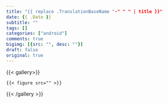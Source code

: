 ```yaml
---
title: "{{ replace .TranslationBaseName "-" " " | title }}"
date: {{ .Date }}
subtitle: ""
tags: []
categories: ["android"]
comments: true
bigimg: [{src: "", desc: ""}]
draft: false
original: true
---
```



{{< gallery>}}

	{{< figure src="" >}}

{{< /gallery >}}
